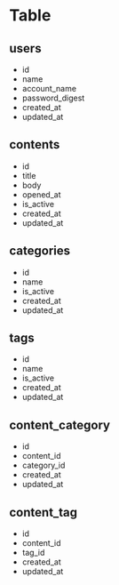 # Table

## users
* id
* name
* account_name
* password_digest
* created_at
* updated_at

## contents
* id
* title
* body
* opened_at
* is_active
* created_at
* updated_at

## categories
* id
* name
* is_active
* created_at
* updated_at

## tags
* id
* name
* is_active
* created_at
* updated_at

## content_category
* id
* content_id
* category_id
* created_at
* updated_at

## content_tag
* id
* content_id
* tag_id
* created_at
* updated_at
